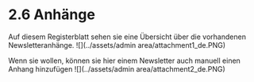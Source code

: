 # 2.6 Anhänge

Auf diesem Registerblatt sehen sie eine Übersicht über die vorhandenen Newsletteranhänge.
![](../assets/admin area/attachment1_de.PNG)

Wenn sie wollen, können sie hier einem Newsletter auch manuell einen Anhang hinzufügen
![](../assets/admin area/attachment2_de.PNG)